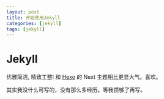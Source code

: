 ```yaml
---
layout: post
title: 开始使用Jekyll
categories: [jekyll]
tags: [jekyll]
---
```


# Jekyll

优雅简洁, 精致工整!  和 [Hexo](http://chenyf.gitcafe.io/) 的 Next 主题相比更显大气。喜欢。



其实我没什么可写的，没有那么多经历。等我攒够了再写。